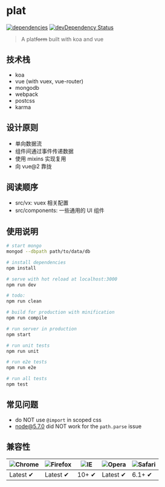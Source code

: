# plat
[![dependencies](https://david-dm.org/crossjs/plat.svg?style=flat-square)](https://david-dm.org/crossjs/plat)
[![devDependency Status](https://david-dm.org/crossjs/plat/dev-status.svg?style=flat-square)](https://david-dm.org/crossjs/plat#info=devDependencies)

> A plat<del>form</del> built with koa and vue

## 技术栈

- koa
- vue (with vuex, vue-router)
- mongodb
- webpack
- postcss
- karma

## 设计原则

- 单向数据流
- 组件间通过事件传递数据
- 使用 mixins 实现复用
- 向 vue@2 靠拢

## 阅读顺序

- src/vx: vuex 相关配置
- src/components: 一些通用的 UI 组件

## 使用说明

``` bash
# start mongo
mongod --dbpath path/to/data/db

# install dependencies
npm install

# serve with hot reload at localhost:3000
npm run dev

# todo:
npm run clean

# build for production with minification
npm run compile

# run server in production
npm start

# run unit tests
npm run unit

# run e2e tests
npm run e2e

# run all tests
npm test
```

## 常见问题

- do NOT use `@import` in scoped css
- node@5.7.0 did NOT work for the `path.parse` issue

## 兼容性

![Chrome](https://raw.github.com/alrra/browser-logos/master/chrome/chrome_48x48.png) | ![Firefox](https://raw.github.com/alrra/browser-logos/master/firefox/firefox_48x48.png) | ![IE](https://raw.github.com/alrra/browser-logos/master/internet-explorer/internet-explorer_48x48.png) | ![Opera](https://raw.github.com/alrra/browser-logos/master/opera/opera_48x48.png) | ![Safari](https://raw.github.com/alrra/browser-logos/master/safari/safari_48x48.png)
--- | --- | --- | --- | --- |
Latest ✔ | Latest ✔ | 10+ ✔ | Latest ✔ | 6.1+ ✔ |
